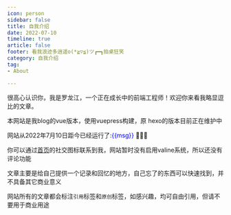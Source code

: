 ```yaml
---
icon: person
sidebar: false
title: 自我介绍
date: 2022-07-10
timeline: true
article: false
footer: 看我浪迹多逍遥o(*≧▽≦)ツ┏━┓拍桌狂笑
category: 自我介绍
tag:
- About

---
```


很高心认识你，我是罗龙江，一个正在成长中的前端工程师！欢迎你来看我略显逗比的文章。

<!-- more -->

本网站是我blog的vue版本，使用vuepress构建，原 hexo的版本目前正在维护中

网站从2022年7月10日距今已经运行了:<text style="color:blue">{{msg}}</text> :tada::tada::tada:

你可以通过[首页](/)的社交图标联系到我，网站暂时没有启用valine系统，所以还没有评论功能

文章主要是给自己提供一个记录和回忆的地方，自己忘了的东西可以快速找到，并不具备其它商业意义

网站所有的文章都会标注`引用`标签和`原创`标签，如感兴趣，均可自由引用，但请不要用于商业用途
<script setup>



</script>
